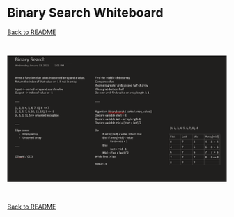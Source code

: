 # Binary Search Whiteboard
[Back to README](./../README.md#binary-search)

<br>

![append whiteboard](./assets/binary_search.png)

<br>

[Back to README](./../README.md#binary-search)